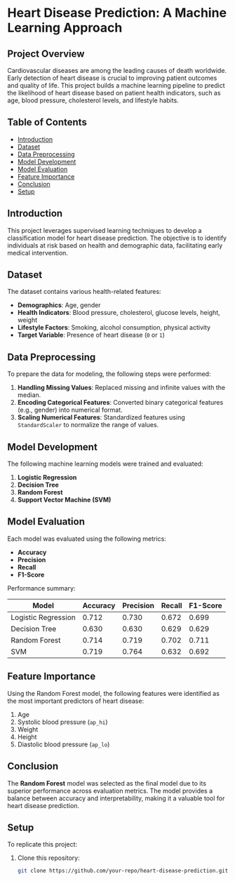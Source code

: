 # Heart Disease Prediction: A Machine Learning Approach

## Project Overview
Cardiovascular diseases are among the leading causes of death worldwide. Early detection of heart disease is crucial to improving patient outcomes and quality of life. This project builds a machine learning pipeline to predict the likelihood of heart disease based on patient health indicators, such as age, blood pressure, cholesterol levels, and lifestyle habits.

## Table of Contents
- [Introduction](#introduction)
- [Dataset](#dataset)
- [Data Preprocessing](#data-preprocessing)
- [Model Development](#model-development)
- [Model Evaluation](#model-evaluation)
- [Feature Importance](#feature-importance)
- [Conclusion](#conclusion)
- [Setup](#setup)

## Introduction
This project leverages supervised learning techniques to develop a classification model for heart disease prediction. The objective is to identify individuals at risk based on health and demographic data, facilitating early medical intervention.

## Dataset
The dataset contains various health-related features:
- **Demographics**: Age, gender
- **Health Indicators**: Blood pressure, cholesterol, glucose levels, height, weight
- **Lifestyle Factors**: Smoking, alcohol consumption, physical activity
- **Target Variable**: Presence of heart disease (`0` or `1`)

## Data Preprocessing
To prepare the data for modeling, the following steps were performed:
1. **Handling Missing Values**: Replaced missing and infinite values with the median.
2. **Encoding Categorical Features**: Converted binary categorical features (e.g., gender) into numerical format.
3. **Scaling Numerical Features**: Standardized features using `StandardScaler` to normalize the range of values.

## Model Development
The following machine learning models were trained and evaluated:
1. **Logistic Regression**
2. **Decision Tree**
3. **Random Forest**
4. **Support Vector Machine (SVM)**

## Model Evaluation
Each model was evaluated using the following metrics:
- **Accuracy**
- **Precision**
- **Recall**
- **F1-Score**

Performance summary:

| Model                | Accuracy | Precision | Recall | F1-Score |
|----------------------|----------|-----------|--------|----------|
| Logistic Regression  | 0.712    | 0.730     | 0.672  | 0.699    |
| Decision Tree        | 0.630    | 0.630     | 0.629  | 0.629    |
| Random Forest        | 0.714    | 0.719     | 0.702  | 0.711    |
| SVM                  | 0.719    | 0.764     | 0.632  | 0.692    |

## Feature Importance
Using the Random Forest model, the following features were identified as the most important predictors of heart disease:
1. Age
2. Systolic blood pressure (`ap_hi`)
3. Weight
4. Height
5. Diastolic blood pressure (`ap_lo`)

## Conclusion
The **Random Forest** model was selected as the final model due to its superior performance across evaluation metrics. The model provides a balance between accuracy and interpretability, making it a valuable tool for heart disease prediction.

## Setup
To replicate this project:
1. Clone this repository:  
   ```bash
   git clone https://github.com/your-repo/heart-disease-prediction.git
